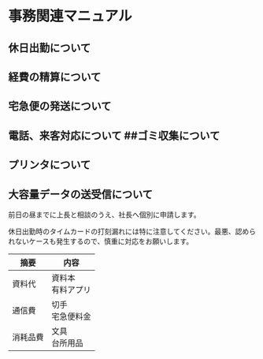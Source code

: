 # 事務関連マニュアル

## 休日出勤について

## 経費の精算について

## 宅急便の発送について

## 電話、来客対応について ##ゴミ収集について

## プリンタについて

## 大容量データの送受信について

前日の昼までに上長と相談のうえ、社長へ個別に申請します。

休日出勤時のタイムカードの打刻漏れには特に注意してください。最悪、認められないケースも発生するので、慎重に対応をお願いします。

| 摘要     | 内容                 |
| -------- | -------------------- |
| 資料代   | 資料本<br>有料アプリ |
| 通信費   | 切手<br>宅急便料金   |
| 消耗品費 | 文具<br>台所用品     |
